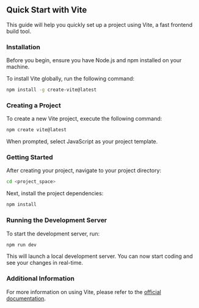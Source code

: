 ## Quick Start with Vite

This guide will help you quickly set up a project using Vite, a fast frontend build tool.

### Installation

Before you begin, ensure you have Node.js and npm installed on your machine.

To install Vite globally, run the following command:

```bash
npm install -g create-vite@latest
```

### Creating a Project

To create a new Vite project, execute the following command:

```bash
npm create vite@latest
```

When prompted, select JavaScript as your project template.

### Getting Started

After creating your project, navigate to your project directory:

```bash
cd <project_space>
```

Next, install the project dependencies:

```bash
npm install
```

### Running the Development Server

To start the development server, run:

```bash
npm run dev
```

This will launch a local development server. You can now start coding and see your changes in real-time.

### Additional Information

For more information on using Vite, please refer to the [official documentation](https://vitejs.dev/).
    